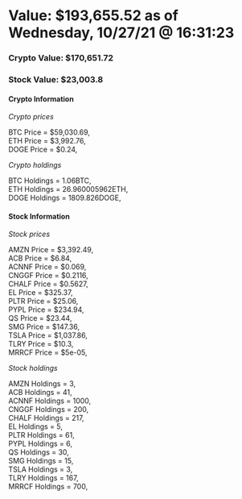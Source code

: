 # Value: $193,655.52 as of Wednesday, 10/27/21 @ 16:31:23 

### Crypto Value: $170,651.72

### Stock Value: $23,003.8

#### Crypto Information 
*Crypto prices* 

BTC Price = $59,030.69,  
ETH Price = $3,992.76,  
DOGE Price = $0.24,  


*Crypto holdings* 

BTC Holdings = 1.06BTC,  
ETH Holdings = 26.960005962ETH,  
DOGE Holdings = 1809.826DOGE,  


#### Stock Information 

*Stock prices* 

AMZN Price = $3,392.49,  
ACB Price = $6.84,  
ACNNF Price = $0.069,  
CNGGF Price = $0.2116,  
CHALF Price = $0.5627,  
EL Price = $325.37,  
PLTR Price = $25.06,  
PYPL Price = $234.94,  
QS Price = $23.44,  
SMG Price = $147.36,  
TSLA Price = $1,037.86,  
TLRY Price = $10.3,  
MRRCF Price = $5e-05,  


*Stock holdings* 

AMZN Holdings = 3,  
ACB Holdings = 41,  
ACNNF Holdings = 1000,  
CNGGF Holdings = 200,  
CHALF Holdings = 217,  
EL Holdings = 5,  
PLTR Holdings = 61,  
PYPL Holdings = 6,  
QS Holdings = 30,  
SMG Holdings = 15,  
TSLA Holdings = 3,  
TLRY Holdings = 167,  
MRRCF Holdings = 700,  


